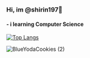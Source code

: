 ### Hi, im @shirin197👋
#### - i  learning Computer Science

[![Top Langs](https://github-readme-stats.vercel.app/api/top-langs/?username=shirin197&layout=compact)](https://github.com/anuraghazra/github-readme-stats)

![BlueYodaCookies (2)](https://user-images.githubusercontent.com/73479005/114016673-5f233e80-986b-11eb-96ae-631c6f9ac93f.png)


<!--
**shirin197/shirin197** is a ✨ _special_ ✨ repository because its `README.md` (this file) appears on your GitHub profile.

Here are some ideas to get you started:

- 🔭 I’m currently working on ...
- 🌱 I’m currently learning ...
- 👯 I’m looking to collaborate on ...
- 🤔 I’m looking for help with ...
- 💬 Ask me about ...
- 📫 How to reach me: ...
- 😄 Pronouns: ...
- ⚡ Fun fact: ...
-->

